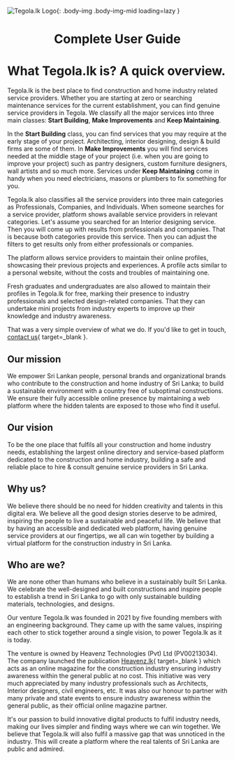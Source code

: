 ![Tegola.lk Logo](/images/logo-colored.svg){: .body-img .body-img-mid loading=lazy }

<h1 style="text-align: center;">
Complete User Guide
</h1>

# What Tegola.lk is? A quick overview.

Tegola.lk is the best place to find construction and home industry related service providers. Whether you are starting at zero or searching maintenance services for the current establishment, you can find genuine service providers in Tegola. We classify all the major services into three main classes: **Start Building**, **Make Improvements** and **Keep Maintaining**.

In the **Start Building** class, you can find services that you may require at the early stage of your project. Architecting, interior designing, design & build firms are some of them. In **Make Improvements** you will find services needed at the middle stage of your project (i.e. when you are going to improve your project) such as pantry designers, custom furniture designers, wall artists and so much more. Services under **Keep Maintaining** come in handy when you need electricians, masons or plumbers to fix something for you.

Tegola.lk also classifies all the service providers into three main categories as Professionals, Companies, and Individuals. When someone searches for a service provider, platform shows available service providers in relevant categories. Let's assume you searched for an Interior designing service. Then you will come up with results from professionals and companies. That is because both categories provide this service. Then you can adjust the filters to get results only from either professionals or companies.

The platform allows service providers to maintain their online profiles, showcasing their previous projects and experiences. A profile acts similar to a personal website, without the costs and troubles of maintaining one.

Fresh graduates and undergraduates are also allowed to maintain their profiles in Tegola.lk for free, marking their presence to industry professionals and selected design-related companies. That they can undertake mini projects from industry experts to improve up their knowledge and industry awareness.

That was a very simple overview of what we do. If you'd like to get in touch, [contact us](https://tegola.lk/contact){ target=_blank }. 

## Our mission

We empower Sri Lankan people, personal brands and organizational brands who contribute to the construction and home industry of Sri Lanka; to build a sustainable environment with a country free of suboptimal constructions. We ensure their fully accessible online presence by maintaining a web platform where the hidden talents are exposed to those who find it useful.

## Our vision

To be the one place that fulfils all your construction and home industry needs, establishing the largest online directory and service-based platform dedicated to the construction and home industry, building a safe and reliable place to hire & consult genuine service providers in Sri Lanka.

## Why us?

We believe there should be no need for hidden creativity and talents in this digital era. We believe all the good design stories deserve to be admired, inspiring the people to live a sustainable and peaceful life. We believe that by having an accessible and dedicated web platform, having genuine service providers at our fingertips, we all can win together by building a virtual platform for the construction industry in Sri Lanka.

## Who are we?

We are none other than humans who believe in a sustainably built Sri Lanka. We celebrate the well-designed and built constructions and inspire people to establish a trend in Sri Lanka to go with only sustainable building materials, technologies, and designs.

Our venture Tegola.lk was founded in 2021 by five founding members with an engineering background. They came up with the same values, inspiring each other to stick together around a single vision, to power Tegola.lk as it is today.

The venture is owned by Heavenz Technologies (Pvt) Ltd (PV00213034). The company launched the publication [Heavenz.lk](https://heavenz.lk/){ target=_blank } which acts as an online magazine for the construction industry ensuring industry awareness within the general public at no cost. This initiative was very much appreciated by many industry professionals such as Architects, Interior designers, civil engineers, etc. It was also our honour to partner with many private and state events to ensure industry awareness within the general public, as their official online magazine partner.

It's our passion to build innovative digital products to fulfil industry needs, making our lives simpler and finding ways where we can win together. We believe that Tegola.lk will also fulfil a massive gap that was unnoticed in the industry. This will create a platform where the real talents of Sri Lanka are public and admired.